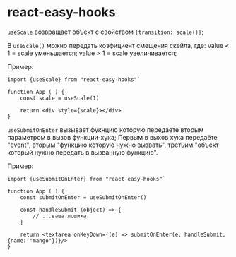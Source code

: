 # react-easy-hooks

`useScale` возвращает объект с свойством `{transition: scale()}`;

В `useScale()` можно передать коэфициент смещения скейла, где:
value < 1 = scale уменьшается;
value > 1 = scale увеличивается;

Пример:

```
import {useScale} from "react-easy-hooks"`

function App ( ) {
    const scale = useScale(1)

    return <div style={scale}></div>
}
```

`useSubmitOnEnter` вызывает фукнцию которую передаете вторым параметром в вызов функции-хука;
Первым в выхов хука передаёте "event", вторым "функцию которую нужно вызвать", третьим "объект который нужно передать в вызванную функцию".

Пример:

```
import {useSubmitOnEnter} from "react-easy-hooks"`

function App ( ) {
    const submitOnEnter = useSubmitOnEnter()

    const handleSubmit (object) => {
        // ...ваша лошика
    }

    return <textarea onKeyDown={(e) => submitOnEnter(e, handleSubmit, {name: "mango"})}/>
}
```
